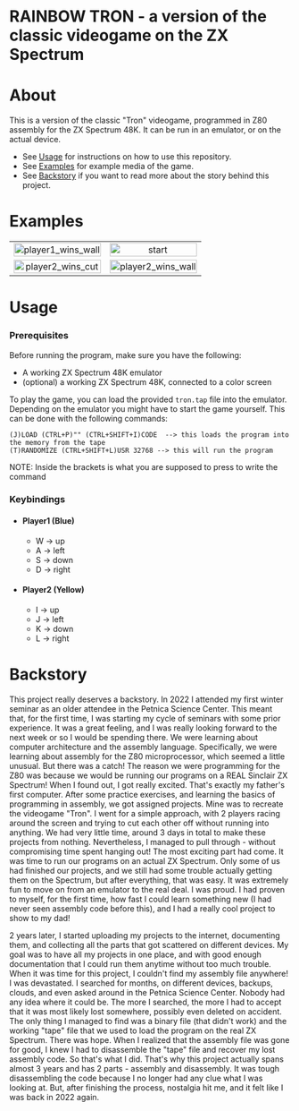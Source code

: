 # RAINBOW TRON - a version of the classic videogame on the ZX Spectrum

# About

This is a version of the classic "Tron" videogame, programmed in Z80 assembly for the ZX Spectrum 48K. It can be run in an emulator, or on the actual device.

 * See [Usage](#usage) for instructions on how to use this repository.
 * See [Examples](#examples) for example media of the game.
 * See [Backstory](#Backstory) if you want to read more about the story behind this project.

# Examples

<table>
    <tbody>
        <tr>
            <td align="center">
                <img src="" alt="player1_wins_wall" style="width:100%">
            </td>
            <td align="center">
                <img src="" alt="start" style="width:100%">
            </td align="center">
        </tr>
        <tr>
            <td align="center">
                <img src="" alt="player2_wins_cut" style="width:100%">
            </td>
            <td align="center">
                <img src="" alt="player2_wins_wall" style="width:100%">
            </td align="center">
        </tr>
    </tbody>
<table>

# Usage

### Prerequisites
Before running the program, make sure you have the following:

* A working ZX Spectrum 48K emulator
* (optional) a working ZX Spectrum 48K, connected to a color screen

To play the game, you can load the provided `tron.tap` file into the emulator.
Depending on the emulator you might have to start the game yourself. This can be done with the following commands:
```
(J)LOAD (CTRL+P)"" (CTRL+SHIFT+I)CODE  --> this loads the program into the memory from the tape
(T)RANDOMIZE (CTRL+SHIFT+L)USR 32768 --> this will run the program
```
NOTE: Inside the brackets is what you are supposed to press to write the command

### Keybindings
* #### Player1 (Blue)
  * W -> up
  * A -> left
  * S -> down
  * D -> right
* #### Player2 (Yellow)
  * I -> up
  * J -> left
  * K -> down
  * L -> right
 
# Backstory

This project really deserves a backstory. In 2022 I attended my first winter seminar as an older attendee in the Petnica Science Center. This meant that, for the first time, I was starting my cycle of seminars with some prior experience. It was a great feeling, and I was really looking forward to the next week or so I would be spending there. We were learning about computer architecture and the assembly language. Specifically, we were learning about assembly for the Z80 microprocessor, which seemed a little unusual. But there was a catch! The reason we were programming for the Z80 was because we would be running our programs on a REAL Sinclair ZX Spectrum! When I found out, I got really excited. That's exactly my father's first computer. After some practice exercises, and learning the basics of programming in assembly, we got assigned projects. Mine was to recreate the videogame "Tron". I went for a simple approach, with 2 players racing around the screen and trying to cut each other off without running into anything. We had very little time, around 3 days in total to make these projects from nothing. Nevertheless, I managed to pull through - without compromising time spent hanging out! The most exciting part had come. It was time to run our programs on an actual ZX Spectrum. Only some of us had finished our projects, and we still had some trouble actually getting them on the Spectrum, but after everything, that was easy. It was extremely fun to move on from an emulator to the real deal. I was proud. I had proven to myself, for the first time, how fast I could learn something new (I had never seen assembly code before this), and I had a really cool project to show to my dad!

2 years later, I started uploading my projects to the internet, documenting them, and collecting all the parts that got scattered on different devices. My goal was to have all my projects in one place, and with good enough documentation that I could run them anytime without too much trouble. When it was time for this project, I couldn't find my assembly file anywhere! I was devastated. I searched for months, on different devices, backups, clouds, and even asked around in the Petnica Science Center. Nobody had any idea where it could be. The more I searched, the more I had to accept that it was most likely lost somewhere, possibly even deleted on accident. The only thing I managed to find was a binary file (that didn't work) and the working "tape" file that we used to load the program on the real ZX Spectrum. There was hope. When I realized that the assembly file was gone for good, I knew I had to disassemble the "tape" file and recover my lost assembly code. So that's what I did. That's why this project actually spans almost 3 years and has 2 parts - assembly and disassembly. It was tough disassembling the code because I no longer had any clue what I was looking at. But, after finishing the process, nostalgia hit me, and it felt like I was back in 2022 again.
